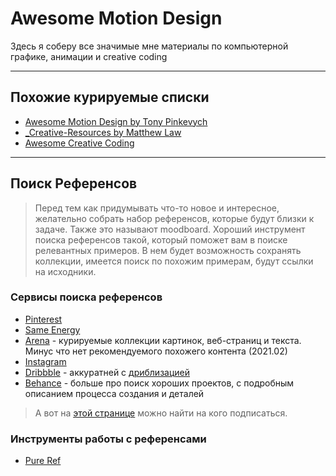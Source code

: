 # Awesome Motion Design

Здесь я соберу все значимые мне материалы по компьютерной графике, анимации и creative coding

------

## Похожие курируемые списки

* [Awesome Motion Design by Tony Pinkevych](https://blog.untimestudio.com/awesome-motion-design-and-animation-9c792b417f9e)
* [\_Creative-Resources by Matthew Law](https://bitbucket.org/foughtthelaw/_creative-resources/src/master/)
* [Awesome Creative Coding](https://github.com/terkelg/awesome-creative-coding)

------

## Поиск Референсов

> Перед тем как придумывать что-то новое и интересное, желательно собрать набор референсов, которые будут близки к задаче. Также это называют moodboard. Хороший инструмент поиска референсов такой, который поможет вам в поиске релевантных примеров. В нем будет возможность сохранять коллекции, имеется поиск по похожим примерам, будут ссылки на исходники.


### Сервисы поиска референсов

* [Pinterest](https://www.pinterest.com/)
* [Same Energy](https://same.energy/)
* [Arena](https://www.are.na/) - курируемые коллекции картинок, веб-страниц и текста. Минус что нет рекомендуемого похожего контента (2021.02)
* [Instagram](https://instagram.com/)
* [Dribbble](https://dribbble.com/) - аккуратней с [дриблизацией](https://www.intercom.com/blog/the-dribbblisation-of-design/)
* [Behance](https://www.behance.net/) - больше про поиск хороших проектов, с подробным описанием процесса создания и деталей

> А вот на [этой странице](motion-design/inspiration_profiles.md) можно найти на кого подписаться.

### Инструменты работы с референсами

* [Pure Ref](https://www.pureref.com/)
